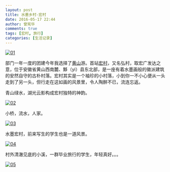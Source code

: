 ```yaml
---
layout: post
title: 水墨乡村-宏村
date: 2016-05-17 22:44
author: 曾宪华
comments: true
tags: [宏村, 旅行]
categories: [生活记录]
---
```

<p><a href="http://www.xianhuazeng.com/cn/images/2016/05/01.jpg"><img class="aligncenter size-full" src="http://www.xianhuazeng.com/cn/images/2016/05/01.jpg" alt="01" /></a></p>
<p>部门一年一度的团建今年我选择了<span style="text-decoration: none;"><a href="https://zh.wikipedia.org/wiki/%E9%BB%84%E5%B1%B1">黄山</a></span>游。首站<span style="text-decoration: none;"><a href="https://zh.wikipedia.org/wiki/%E5%AE%8F%E6%9D%91" target="_blank">宏村</a></span>，又名弘村，取宏广发达之意，位于安徽省黄山西南麓、黟（yi）县东北部，是一座有着水墨画般的徽派建筑的安然自守的古朴村落。宏村其实是一个袖珍的小村落，小到你一不小心便从一头走到了另一头，但行走在这如画的风景里，令人陶醉不已，流连忘返。</p>
<p>青山绿水，湖光云影构成宏村独特的神韵。</p>
<p><a href="http://www.xianhuazeng.com/cn/images/2016/05/02.jpg"><img class="aligncenter size-full" src="http://www.xianhuazeng.com/cn/images/2016/05/02.jpg" alt="02" /></a></p>
<p>小桥，流水，人家。</p>
<p><a href="http://www.xianhuazeng.com/cn/images/2016/05/03.jpg"><img class="aligncenter size-full" src="http://www.xianhuazeng.com/cn/images/2016/05/03.jpg" alt="03" /></a></p>
<p>水墨宏村，前来写生的学生也是一道风景。</p>
<p><a href="http://www.xianhuazeng.com/cn/images/2016/05/04.jpg"><img class="aligncenter size-full" src="http://www.xianhuazeng.com/cn/images/2016/05/04.jpg" alt="04" /></a></p>
<p>村外清澈见底的小溪，一群毕业旅行的学生，年轻真好。。。</p>
<p><a href="http://www.xianhuazeng.com/cn/images/2016/05/05.jpg"><img class="aligncenter size-full" src="http://www.xianhuazeng.com/cn/images/2016/05/05.jpg" alt="05" /></a></p>